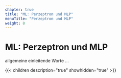 ```yaml
---
chapter: true
title: "ML: Perzeptron und MLP"
menuTitle: "Perzeptron und MLP"
weight: 8
---
```



# ML: Perzeptron und MLP

allgemeine einleitende Worte ...


{{< children description="true" showhidden="true" >}}
